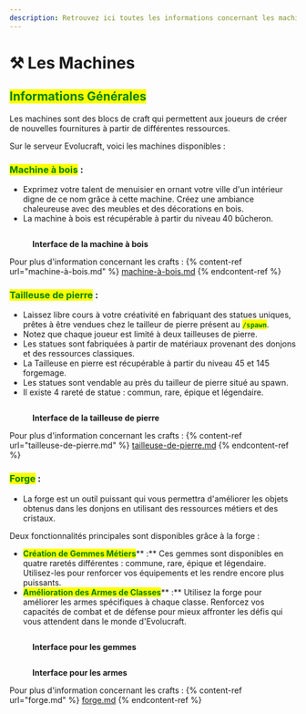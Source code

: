 ```yaml
---
description: Retrouvez ici toutes les informations concernant les machines
---
```


# ⚒️ Les Machines

## <mark style="color:green;">Informations Générales</mark>

Les machines sont des blocs de craft qui permettent aux joueurs de créer de nouvelles fournitures à partir de différentes ressources.&#x20;

Sur le serveur Evolucraft, voici les machines disponibles :

### <mark style="color:green;">**Machine à bois**</mark>**&#x20;:**

* Exprimez votre talent de menuisier en ornant votre ville d'un intérieur digne de ce nom grâce à cette machine. Créez une ambiance chaleureuse avec des meubles et des décorations en bois.
* La machine à bois est récupérable à partir du niveau 40 bûcheron.

<figure><img src="../.gitbook/assets/Interface_MachineBois.png" alt=""><figcaption><p><strong>Interface de la machine à bois</strong></p></figcaption></figure>

Pour plus d'information concernant les crafts : 
{% content-ref url="machine-à-bois.md" %}
[machine-à-bois.md](machine-à-bois.md)
{% endcontent-ref %}

### <mark style="color:green;">**Tailleuse de pierre**</mark>**&#x20;:**

* Laissez libre cours à votre créativité en fabriquant des statues uniques, prêtes à être vendues chez le tailleur de pierre présent au <mark style="color:green;">**`/spawn`**</mark>.
* &#x20;Notez que chaque joueur est limité à deux tailleuses de pierre.
* Les statues sont fabriquées à partir de matériaux provenant des donjons et des ressources classiques.
* La Tailleuse en pierre est récupérable à partir du niveau 45 et 145 forgemage.
* Les statues sont vendable au près du tailleur de pierre situé au spawn. 
* Il existe 4 rareté de statue : commun, rare, épique et légendaire.

<figure><img src="../.gitbook/assets/Interface_TailleusePierre.png" alt=""><figcaption><p><strong>Interface de la tailleuse de pierre</strong></p></figcaption></figure>

Pour plus d'information concernant les crafts : 
{% content-ref url="tailleuse-de-pierre.md" %}
[tailleuse-de-pierre.md](tailleuse-de-pierre.md)
{% endcontent-ref %}

### <mark style="color:green;">**Forge**</mark>**&#x20;:**

* La forge est un outil puissant qui vous permettra d'améliorer les objets obtenus dans les donjons en utilisant des ressources métiers et des cristaux.&#x20;

Deux fonctionnalités principales sont disponibles grâce à la forge :

* <mark style="color:green;">**Création de Gemmes Métiers**</mark>** :** Ces gemmes sont disponibles en quatre raretés différentes : commune, rare, épique et légendaire. Utilisez-les pour renforcer vos équipements et les rendre encore plus puissants.
* <mark style="color:green;">**Amélioration des Armes de Classes**</mark>** :** Utilisez la forge pour améliorer les armes spécifiques à chaque classe. Renforcez vos capacités de combat et de défense pour mieux affronter les défis qui vous attendent dans le monde d'Evolucraft.

<figure><img src="../.gitbook/assets/Interface_Forge1.png" alt=""><figcaption><p><strong>Interface pour les gemmes</strong></p></figcaption></figure><figure><img src="../.gitbook/assets/Interface_Forge2.png" alt=""><figcaption><p><strong>Interface pour les armes</strong></p></figcaption></figure>

Pour plus d'information concernant les crafts : 
{% content-ref url="forge.md" %}
[forge.md](forge.md)
{% endcontent-ref %}